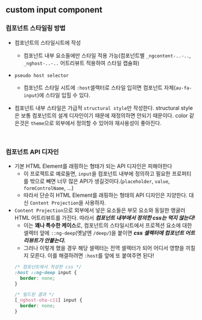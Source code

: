 ## custom input component

### 컴포넌트 스타일링 방법
- 컴포넌트의 스타일시트에 작성
  - 컴포넌트 내부 요소들에만 스타일 적용 가능(컴포넌트별 `_ngcontent-..-..`, `_nghost-..-..` 어트리뷰트 적용하여 스타일 캡슐화)

- `pseudo host selector`
  - 컴포넌트 스타일 시트에 `:host`셀렉터로 스타일 입히면 컴포넌트 자체(`au-fa-input`)에 스타일 입힐 수 있다.
- 컴포넌트 내부 스타일은 가급적 `structural style`만 작성한다. structural style은 보통 컴포넌트의 설계 디자인이기 때문에 재정의하면 안되기 때문이다. color 같은것은 `theme`으로 외부에서 정의할 수 있어야 재사용성이 좋아진다.

<br>

### 컴포넌트 API 디자인
- 기본 HTML Element를 래핑하는 형태가 되는 API 디자인은 피해야한다
  - 이 프로젝트로 예로들면, `input`을 컴포넌트 내부에 정의하고 필요한 프로퍼티를 밖으로 빼면 너무 많은 API가 생길것이다.(`placeholder`, `value`, `formControlName`, ...)
  - 따라서 단순히 HTML Element를 래핑하는 형태의 API 디자인은 지양한다. 대신 `Content Projection`을 사용하자.
- `Content Projection`으로 외부에서 넣은 요소들은 부모 요소와 동일한 앵귤러 HTML 어트리뷰트를 가진다. 따라서 ***컴포넌트 내부에서 정의한 css는 먹지 않는다!***
  - 이는 **꽤나 특수한 케이스**로, 컴포넌트의 스타일시트에서 프로젝션 요소에 대한 셀렉터 앞에 `::ng-deep`(옛날엔 `/deep/`)을 붙이면 ***css 셀렉터에 컴포넌트 어트리뷰트가 안붙는다.***
  - 그러나 이렇게 했을 경우 해당 셀렉터는 전역 셀렉터가 되어 어디서 영향을 끼칠지 모른다. 이를 해결하려면 `:host`를 앞에 또 붙여주면 된다!
  ```css
  /* 컴포넌트에서 작성한 css */
  :host ::ng-deep input {
    border: none;
  }
  ```
  ```css
  /* 빌드된 결과 */
  [_nghost-oha-c11] input {
    border: none;
  }
  ```

<br>
